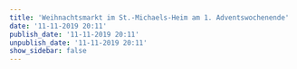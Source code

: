 ```yaml
---
title: 'Weihnachtsmarkt im St.-Michaels-Heim am 1. Adventswochenende'
date: '11-11-2019 20:11'
publish_date: '11-11-2019 20:11'
unpublish_date: '11-11-2019 20:11'
show_sidebar: false
---
```


